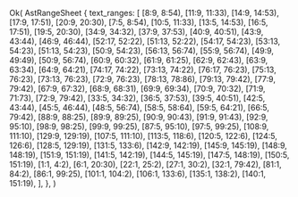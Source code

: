 Ok(
    AstRangeSheet {
        text_ranges: [
            [8:9, 8:54),
            [11:9, 11:33),
            [14:9, 14:53),
            [17:9, 17:51),
            [20:9, 20:30),
            [7:5, 8:54),
            [10:5, 11:33),
            [13:5, 14:53),
            [16:5, 17:51),
            [19:5, 20:30),
            [34:9, 34:32),
            [37:9, 37:53),
            [40:9, 40:51),
            [43:9, 43:44),
            [46:9, 46:44),
            [52:17, 52:22),
            [51:13, 52:22),
            [54:17, 54:23),
            [53:13, 54:23),
            [51:13, 54:23),
            [50:9, 54:23),
            [56:13, 56:74),
            [55:9, 56:74),
            [49:9, 49:49),
            [50:9, 56:74),
            [60:9, 60:32),
            [61:9, 61:25),
            [62:9, 62:43),
            [63:9, 63:34),
            [64:9, 64:21),
            [74:17, 74:22),
            [73:13, 74:22),
            [76:17, 76:23),
            [75:13, 76:23),
            [73:13, 76:23),
            [72:9, 76:23),
            [78:13, 78:86),
            [79:13, 79:42),
            [77:9, 79:42),
            [67:9, 67:32),
            [68:9, 68:31),
            [69:9, 69:34),
            [70:9, 70:32),
            [71:9, 71:73),
            [72:9, 79:42),
            [33:5, 34:32),
            [36:5, 37:53),
            [39:5, 40:51),
            [42:5, 43:44),
            [45:5, 46:44),
            [48:5, 56:74),
            [58:5, 58:64),
            [59:5, 64:21),
            [66:5, 79:42),
            [88:9, 88:25),
            [89:9, 89:25),
            [90:9, 90:43),
            [91:9, 91:43),
            [92:9, 95:10),
            [98:9, 98:25),
            [99:9, 99:25),
            [87:5, 95:10),
            [97:5, 99:25),
            [108:9, 111:10),
            [129:9, 129:19),
            [107:5, 111:10),
            [113:5, 118:6),
            [120:5, 122:6),
            [124:5, 126:6),
            [128:5, 129:19),
            [131:5, 133:6),
            [142:9, 142:19),
            [145:9, 145:19),
            [148:9, 148:19),
            [151:9, 151:19),
            [141:5, 142:19),
            [144:5, 145:19),
            [147:5, 148:19),
            [150:5, 151:19),
            [1:1, 4:2),
            [6:1, 20:30),
            [22:1, 25:2),
            [27:1, 30:2),
            [32:1, 79:42),
            [81:1, 84:2),
            [86:1, 99:25),
            [101:1, 104:2),
            [106:1, 133:6),
            [135:1, 138:2),
            [140:1, 151:19),
        ],
    },
)